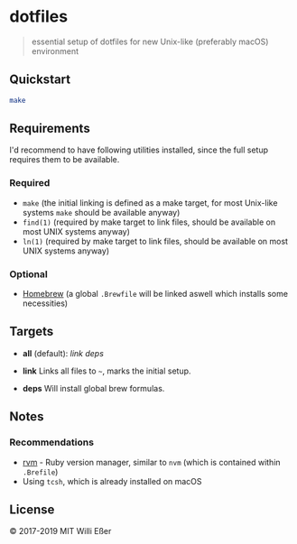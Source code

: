 # dotfiles
> essential setup of dotfiles for new Unix-like (preferably macOS) environment

## Quickstart

```sh
make
```
## Requirements

I'd recommend to have following utilities installed, since the full setup
requires them to be available.

### Required
* `make` (the initial linking is defined as a make target, for most Unix-like
  systems `make` should be available anyway)
* `find(1)` (required by make target to link files, should be available on most UNIX systems anyway)
* `ln(1)` (required by make target to link files, should be available on most UNIX systems anyway)

### Optional
* [Homebrew](https://brew.sh) (a global `.Brewfile` will be linked aswell which
  installs some necessities)

## Targets

* **all** (default): *link* *deps*

* **link**
Links all files to `~`, marks the initial setup.

* **deps** 
Will install global brew formulas.

## Notes

### Recommendations

* [rvm](https://rvm.io) - Ruby version manager, similar to `nvm` (which is contained within `.Brefile`)
* Using `tcsh`, which is already installed on macOS

## License
© 2017-2019 MIT Willi Eßer
